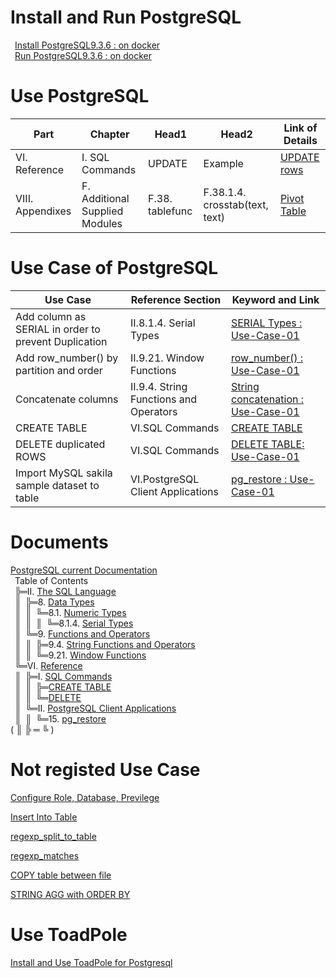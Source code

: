 # Install and Run PostgreSQL
&ensp;[Install PostgreSQL9.3.6 : on docker](01_Install_and_Run_PostgreSQL/01_Install_PostgreSQL9.3.6_on_docker.md)  
&ensp;[Run PostgreSQL9.3.6 : on docker](01_Install_and_Run_PostgreSQL/02_Run_PostgreSQL9.3.6_on_docker.md)

# Use PostgreSQL
| Part             | Chapter                        | Head1           | Head2                          | Link of Details                                     |
|------------------|--------------------------------|-----------------|--------------------------------|-----------------------------------------------------|
| VI. Reference    | I. SQL Commands                | UPDATE          | Example                        | [UPDATE rows](02_Use_PostgreSQL/11_update_table.md) |
| VIII. Appendixes | F. Additional Supplied Modules | F.38. tablefunc | F.38.1.4. crosstab(text, text) | [Pivot Table](02_Use_PostgreSQL/10_Pivot_Table.md)  |

# Use Case of PostgreSQL
| Use Case                                             | Reference Section                      | Keyword and Link                                                                                                                    |
|------------------------------------------------------|----------------------------------------|-------------------------------------------------------------------------------------------------------------------------------------|
| Add column as SERIAL in order to prevent Duplication | II.8.1.4. Serial Types                 | [SERIAL Types : Use-Case-01](02_Use_PostgreSQL/current/02_II/08/01/4/01_add_column_as_serial_to_prevent_duplication.md)             |
| Add row_number() by partition and order              | II.9.21. Window Functions              | [row_number() : Use-Case-01](02_Use_PostgreSQL/current/02_II/09/21/06_row_number.md)                                                |
| Concatenate columns                                  | II.9.4. String Functions and Operators | [String concatenation : Use-Case-01](02_Use_PostgreSQL/current/02_II/09/4/09_Concatenate_Columns.md)                                |
| CREATE TABLE                                         | VI.SQL Commands                        | [CREATE TABLE](02_Use_PostgreSQL/current/06_VI/01_I/CREATE_TABLE/02_Create_Table.md)                                                |
| DELETE duplicated ROWS                               | VI.SQL Commands                        | [DELETE TABLE: Use-Case-01](02_Use_PostgreSQL/current/06_VI/01_I/DELETE/01_delete_duplicated_rows.md)                               | 
| Import MySQL sakila sample dataset to table          | VI.PostgreSQL Client Applications      | [pg_restore : Use-Case-01](02_Use_PostgreSQL/current/06_VI/02_II/pg_restore/01_Import_MySQL_sakila_sample_dataset_to_PostgreSQL.md) |

# Documents
[PostgreSQL current Documentation](https://www.postgresql.org/docs/current/static/index.html)  
&ensp;Table of Contents  
&ensp;╠═II. [The SQL Language](https://www.postgresql.org/docs/current/static/sql.html)  
&ensp;║&ensp;╠═8. [Data Types](https://www.postgresql.org/docs/current/static/datatype.html)  
&ensp;║&ensp;║&ensp;╚═8.1. [Numeric Types](https://www.postgresql.org/docs/current/static/datatype-numeric.html)  
&ensp;║&ensp;║&ensp;║&ensp;╚═8.1.4. [Serial Types](https://www.postgresql.org/docs/current/static/datatype-numeric.html#DATATYPE-SERIAL)  
&ensp;║&ensp;╚═9. [Functions and Operators](https://www.postgresql.org/docs/current/static/functions.html)  
&ensp;║&ensp;║&ensp;╠═9.4. [String Functions and Operators](https://www.postgresql.org/docs/current/static/functions-string.html)  
&ensp;║&ensp;║&ensp;╚═9.21. [Window Functions](https://www.postgresql.org/docs/current/static/functions-window.html)  
&ensp;╚═VI. [Reference](https://www.postgresql.org/docs/current/static/reference.html)  
&ensp;║&ensp;╠═I. [SQL Commands](https://www.postgresql.org/docs/current/static/sql-commands.html)  
&ensp;║&ensp;║&ensp;╠═[CREATE TABLE](https://www.postgresql.org/docs/current/static/sql-createtable.html)  
&ensp;║&ensp;║&ensp;╚═[DELETE](https://www.postgresql.org/docs/current/static/sql-delete.html)  
&ensp;║&ensp;╚═II. [PostgreSQL Client Applications](https://www.postgresql.org/docs/current/static/reference-client.html)  
&ensp;║&ensp;║&ensp;╚═15. [pg_restore](https://www.postgresql.org/docs/current/static/app-pgrestore.html)  
( ║ ╠ ═ ╚ )

# Not registed Use Case
[Configure Role, Database, Previlege](02_Use_PostgreSQL/01_Configure_Role_Database_Preivilege.md)

[Insert Into Table](02_Use_PostgreSQL/03_Insert_Into_Table.md)

[regexp_split_to_table](02_Use_PostgreSQL/04_regexp_split_to_table.md)

[regexp_matches](02_Use_PostgreSQL/05_regexp_matches.md)

[COPY table between file](02_Use_PostgreSQL/07_copy_table_and_file.md)

[STRING AGG with ORDER BY](02_Use_PostgreSQL/08_STRING_AGG_ORDER_BY.md)

# Use ToadPole

[Install and Use ToadPole for Postgresql](03_Use_Toad_Pole/01_use_toadpole.md)
